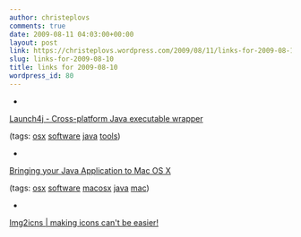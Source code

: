 ```yaml
---
author: christeplovs
comments: true
date: 2009-08-11 04:03:00+00:00
layout: post
link: https://christeplovs.wordpress.com/2009/08/11/links-for-2009-08-10/
slug: links-for-2009-08-10
title: links for 2009-08-10
wordpress_id: 80
---
```


  * 
                

[Launch4j - Cross-platform Java executable wrapper](http://launch4j.sourceforge.net/)


                
                

(tags: [osx](http://delicious.com/cteplovs/osx) [software](http://delicious.com/cteplovs/software) [java](http://delicious.com/cteplovs/java) [tools](http://delicious.com/cteplovs/tools))


            
  * 
                

[Bringing your Java Application to Mac OS X](http://java.sun.com/developer/technicalArticles/JavaLP/JavaToMac3/)


                
                

(tags: [osx](http://delicious.com/cteplovs/osx) [software](http://delicious.com/cteplovs/software) [macosx](http://delicious.com/cteplovs/macosx) [java](http://delicious.com/cteplovs/java) [mac](http://delicious.com/cteplovs/mac))


            
  * 
                

[Img2icns | making icons can't be easier!](http://www.img2icnsapp.com/)


                
                
            
